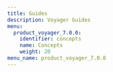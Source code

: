 ```yaml
---
title: Guides
description: Voyager Guides
menu:
  product_voyager_7.0.0:
    identifier: concepts
    name: Concepts
    weight: 20
menu_name: product_voyager_7.0.0
---
```

